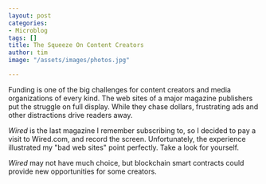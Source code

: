 ```yaml
---
layout: post
categories:
- Microblog
tags: []
title: The Squeeze On Content Creators
author: tim
image: "/assets/images/photos.jpg"

---
```

Funding is one of the big challenges for content creators and media organizations of every kind. The web sites of a major magazine publishers put the struggle on full display. While they chase dollars, frustrating ads and other distractions drive readers away.

_Wired_ is the last magazine I remember subscribing to, so I decided to pay a visit to Wired.com, and record the screen. Unfortunately, the experience illustrated my "bad web sites" point perfectly. Take a look for yourself.

_Wired_ may not have much choice, but blockchain smart contracts could provide new opportunities for some creators.